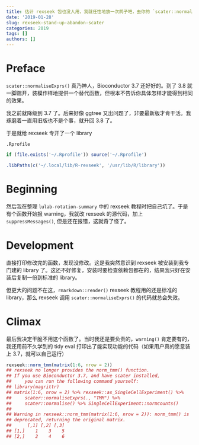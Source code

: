 ```yaml
---
title: 估计 rexseek 包也没人用，我就任性地放一次鸽子吧，去你的 `scater::normaliseExprs()`
date: '2019-01-28'
slug: rexseek-stand-up-abandon-scater
categories: 2019
tags: []
authors: []
---
```




# Preface

`scater::normaliseExprs()` 真乃神人，Bioconductor 3.7 还好好的。到了 3.8 就一脚踹开，装模作样地提供一个替代函数，但根本不告诉你具体怎样才能得到相同的效果。

我之前就降级到 3.7 了。后来好像 ggtree 又出问题了，非要最新版才肯干活。我琢磨着一直用旧版也不是个事，就升回 3.8 了。

于是就给 rexseek 专开了一个 library

`.Rprofile`
```r
if (file.exists('~/.Rprofile')) source('~/.Rprofile')

.libPaths(c('~/.local/lib/R-rexseek', '/usr/lib/R/library'))
```



# Beginning

然后我在整理 `lulab-rotation-summary` 中的 rexseek 教程时把自己坑了。于是有个函数开始报 warning，我就改 rexseek 的源代码，加上 `suppressMessages()`, 但是还在报错，这就奇了怪了。



# Development

直接打印修改完的函数，发现没修改。这是我突然意识到 rexseek 被安装到我专门建的 library 了。这还不好修复，安装时要检查依赖包都在的，结果我只好在安装后复制一份到标准的 library。

但更大的问题不在这，`rmarkdown::render()` rexseek 教程用的还是标准的 library，那么 rexseek 调用 `scater::normaliseExprs()` 的代码就总会失效。



# Climax

最后我决定干脆不用这个函数了。当时我还是要负责的，`warning()` 肯定要有的，我还用前不久学到的 tidy eval 打印出了能实现功能的代码（如果用户真的愿意装上 3.7，就可以自己运行）

```r
rexseek::norm_tmm(matrix(1:6, nrow = 2))
## rexseek no longer provides the norm_tmm() function.
## If you use Bioconductor 3.7, and have scater installed,
##     you can run the following command yourself:
## library(magrittr)
## matrix(1:6, nrow = 2) %>% rexseek::as_SingleCellExperiment() %>% 
##     scater::normaliseExprs(., "TMM") %>% 
##     scater::normalise() %>% SingleCellExperiment::normcounts()
## 
## Warning in rexseek::norm_tmm(matrix(1:6, nrow = 2)): norm_tmm() is
## deprecated, returning the original matrix.
##      [,1] [,2] [,3]
## [1,]    1    3    5
## [2,]    2    4    6
```
